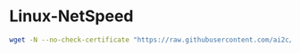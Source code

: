 # Linux-NetSpeed
```bash
wget -N --no-check-certificate "https://raw.githubusercontent.com/ai2c/Linux-NetSpeed/master/tcp.sh" && chmod +x tcp.sh && ./tcp.sh
```
